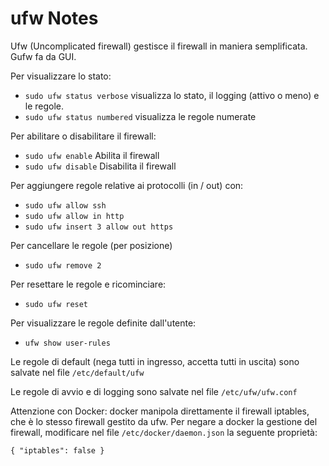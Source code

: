# ufw Notes

Ufw (Uncomplicated firewall) gestisce il firewall in maniera semplificata. Gufw fa da GUI.

Per visualizzare lo stato:

- ``sudo ufw status verbose`` visualizza lo stato, il logging (attivo o meno) e le regole.
- ``sudo ufw status numbered`` visualizza le regole numerate

Per abilitare o disabilitare il firewall:

- ``sudo ufw enable`` Abilita il firewall
- ``sudo ufw disable`` Disabilita il firewall

Per aggiungere regole relative ai protocolli (in / out) con:

- ``sudo ufw allow ssh``
- ``sudo ufw allow in http``
- ``sudo ufw insert 3 allow out https``

Per cancellare le regole (per posizione)

- ``sudo ufw remove 2``

Per resettare le regole e ricominciare:

- ``sudo ufw reset``

Per visualizzare le regole definite dall'utente:

- ``ufw show user-rules``

Le regole di default (nega tutti in ingresso, accetta tutti in uscita) sono salvate nel file ``/etc/default/ufw``

Le regole di avvio e di logging sono salvate nel file ``/etc/ufw/ufw.conf``

Attenzione con Docker: docker manipola direttamente il firewall iptables, che è lo stesso firewall gestito da ufw. Per negare a docker la gestione del firewall, modificare nel file ``/etc/docker/daemon.json`` la seguente proprietà:

```plaintext
{ "iptables": false }
```
